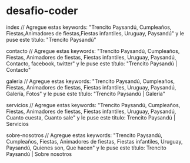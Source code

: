 # desafio-coder
index // Agregue estas keywords: "Trencito Paysandú, Cumpleaños, Fiestas,Animadores de fiestas,Fiestas infantiles, Uruguay, Paysandú" y le puse este título: "Trencito Paysandú"

contacto // Agregue estas keywords: "Trencito Paysandú, Cumpleaños, Fiestas, Animadores de fiestas, Fiestas infantiles, Uruguay, Paysandú, Contacto, facebook, twitter" y le puse este título: "Trencito Paysandú | Contacto"

galeria // Agregue estas keywords: "Trencito Paysandú, Cumpleaños, Fiestas, Animadores de fiestas, Fiestas infantiles, Uruguay, Paysandú, Galería, Fotos" y le puse este título: "Trencito Paysandú | Galería"

servicios // Agregue estas keywords: "Trencito Paysandú, Cumpleaños, Fiestas, Animadores de fiestas, Fiestas infantiles, Uruguay, Paysandú, Cuanto cuesta, Cuanto sale" y le puse este título: Trencito Paysandú | Servicios

sobre-nosotros // Agregue estas keywords: "Trencito Paysandú, Cumpleaños, Fiestas, Animadores de fiestas, Fiestas infantiles, Uruguay, Paysandú, Quienes son, Que hacen" y le puse este título: Trencito Paysandú | Sobre nosotros
